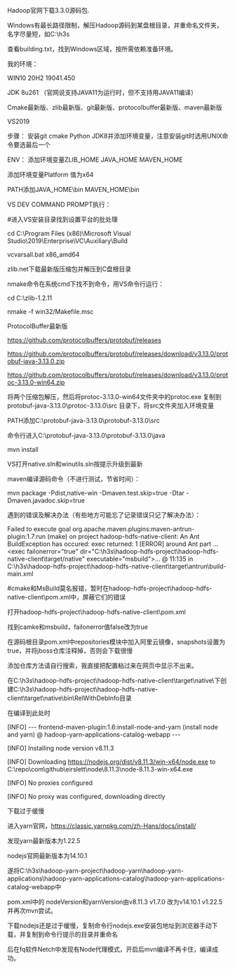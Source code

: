 Hadoop官网下载3.3.0源码包.

Windows有最长路径限制，解压Hadoop源码到某盘根目录，并重命名文件夹，名字尽量短，如C:\h3s

查看building.txt，找到Windows区域，按所需依赖准备环境。

   
我的环境：
   
WIN10 20H2 19041.450
   
JDK 8u261 （官网说支持JAVA11为运行时，但不支持用JAVA11编译）  
   
Cmake最新版、zlib最新版、git最新版、protocolbuffer最新版、maven最新版
   
VS2019
   
   
步骤：
安装git cmake Python JDK8并添加环境变量，注意安装git时选用UNIX命令要选最后一个

ENV：
添加环境变量ZLIB_HOME    JAVA_HOME      MAVEN_HOME
   
添加环境变量Platform  值为x64
   
PATH添加JAVA_HOME\bin      MAVEN_HOME\bin

        

VS DEV COMMAND PROMPT执行：
   
#进入VS安装目录找到设置平台的批处理
   
cd C:\Program Files (x86)\Microsoft Visual Studio\2019\Enterprise\VC\Auxiliary\Build
   
vcvarsall.bat x86_amd64





zlib.net下载最新版压缩包并解压到C盘根目录

nmake命令在系统cmd下找不到命令，用VS命令行运行：

cd C:\zlib-1.2.11
   
nmake -f win32/Makefile.msc 
    
    
    
ProtocolBuffer最新版
    
https://github.com/protocolbuffers/protobuf/releases
      
https://github.com/protocolbuffers/protobuf/releases/download/v3.13.0/protobuf-java-3.13.0.zip
    
https://github.com/protocolbuffers/protobuf/releases/download/v3.13.0/protoc-3.13.0-win64.zip
    
将两个压缩包解压，然后将protoc-3.13.0-win64文件夹中的protoc.exe 复制到 protobuf-java-3.13.0\protoc-3.13.0\src 目录下，将src文件夹加入环境变量
     
PATH添加C:\protobuf-java-3.13.0\protobuf-3.13.0\src
    
命令行进入C:\protobuf-java-3.13.0\protobuf-3.13.0\java
    
mvn install
    
     
   
    
VS打开native.sln和winutils.sln按提示升级到最新
     
    
    
     
maven编译源码命令（不进行测试，节省时间）：
    
mvn package -Pdist,native-win  -Dmaven.test.skip=true -Dtar -Dmaven.javadoc.skip=true
    
   
    
遇到的错误及解决办法（有些地方可能忘了记录错误只记了解决办法）：
    
     
    
Failed to execute goal org.apache.maven.plugins:maven-antrun-plugin:1.7:run (make) on project hadoop-hdfs-native-client: An Ant BuildException has occured: exec returned: 1
[ERROR] around Ant part ...<exec failοnerrοr="true" dir="C:\h3s\hadoop-hdfs-project\hadoop-hdfs-native-client\target/native" executable="msbuild">... @ 11:135 in C:\h3s\hadoop-hdfs-project\hadoop-hdfs-native-client\target\antrun\build-main.xml
    
#cmake和MsBuild莫名报错，暂时在hadoop-hdfs-project\hadoop-hdfs-native-client\pom.xml中，屏蔽它们的错误
      
打开hadoop-hdfs-project\hadoop-hdfs-native-client\pom.xml
     
找到camke和msbuild，failonerror值false改为true
    
    
    
    
在源码根目录pom.xml中repositories模块中加入阿里云镜像，snapshots设置为true，并将jboss仓库注释掉，否则会下载很慢
    
添加仓库方法请自行搜索，我直接把配置粘过来在网页中显示不出来。
    
在C:\h3s\hadoop-hdfs-project\hadoop-hdfs-native-client\target\native\下创建C:\h3s\hadoop-hdfs-project\hadoop-hdfs-native-client\target\native\bin\RelWithDebInfo目录
    

    
在编译到此处时
    
[INFO] --- frontend-maven-plugin:1.6:install-node-and-yarn (install node and yarn) @ hadoop-yarn-applications-catalog-webapp ---

[INFO] Installing node version v8.11.3

[INFO] Downloading https://nodejs.org/dist/v8.11.3/win-x64/node.exe to C:\repo\com\github\eirslett\node\8.11.3\node-8.11.3-win-x64.exe

[INFO] No proxies configured

[INFO] No proxy was configured, downloading directly

下载过于缓慢
    
进入yarn官网，https://classic.yarnpkg.com/zh-Hans/docs/install/ 
   
发现yarn最新版本为1.22.5
   
nodejs官网最新版本为14.10.1
    
遂将C:\h3s\hadoop-yarn-project\hadoop-yarn\hadoop-yarn-applications\hadoop-yarn-applications-catalog\hadoop-yarn-applications-catalog-webapp中
    
pom.xml中的 nodeVersion和yarnVersion由v8.11.3  v1.7.0 改为v14.10.1  v1.22.5并再次mvn尝试。
    

下载nodejs还是过于缓慢，复制命令行nodejs.exe安装包地址到浏览器手动下载，并复制到命令行提示的目录并重命名
    
后在fq软件Netch中发现有Node代理模式，开启后mvn编译不再卡住，编译成功。


